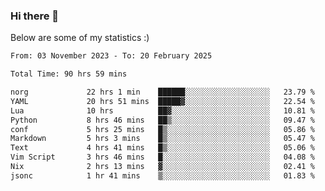 ### Hi there 👋
Below are some of my statistics :)

<!--START_SECTION:waka-->

```txt
From: 03 November 2023 - To: 20 February 2025

Total Time: 90 hrs 59 mins

norg             22 hrs 1 min    ██████░░░░░░░░░░░░░░░░░░░   23.79 %
YAML             20 hrs 51 mins  █████▓░░░░░░░░░░░░░░░░░░░   22.54 %
Lua              10 hrs          ██▓░░░░░░░░░░░░░░░░░░░░░░   10.81 %
Python           8 hrs 46 mins   ██▒░░░░░░░░░░░░░░░░░░░░░░   09.47 %
conf             5 hrs 25 mins   █▒░░░░░░░░░░░░░░░░░░░░░░░   05.86 %
Markdown         5 hrs 3 mins    █▒░░░░░░░░░░░░░░░░░░░░░░░   05.47 %
Text             4 hrs 41 mins   █▒░░░░░░░░░░░░░░░░░░░░░░░   05.06 %
Vim Script       3 hrs 46 mins   █░░░░░░░░░░░░░░░░░░░░░░░░   04.08 %
Nix              2 hrs 13 mins   ▓░░░░░░░░░░░░░░░░░░░░░░░░   02.41 %
jsonc            1 hr 41 mins    ▒░░░░░░░░░░░░░░░░░░░░░░░░   01.83 %
```

<!--END_SECTION:waka-->

<!--
**KlapenHz/KlapenHz** is a ✨ _special_ ✨ repository because its `README.md` (this file) appears on your GitHub profile.

Here are some ideas to get you started:

- 🔭 I’m currently working on ...
- 🌱 I’m currently learning ...
- 👯 I’m looking to collaborate on ...
- 🤔 I’m looking for help with ...
- 💬 Ask me about ...
- 📫 How to reach me: ...
- 😄 Pronouns: ...
- ⚡ Fun fact: ...
-->
